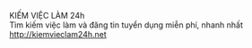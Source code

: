 <!--
  Title: KIẾM VIỆC LÀM 24h
  website: http://kiemvieclam24h.net
  Description: Tìm kiếm việc làm và đăng tin tuyển dụng miễn phí, nhanh nhất
  Author: tinhnqjp
-->
KIẾM VIỆC LÀM 24h<br>
Tìm kiếm việc làm và đăng tin tuyển dụng miễn phí, nhanh nhất<br>
http://kiemvieclam24h.net<br>
